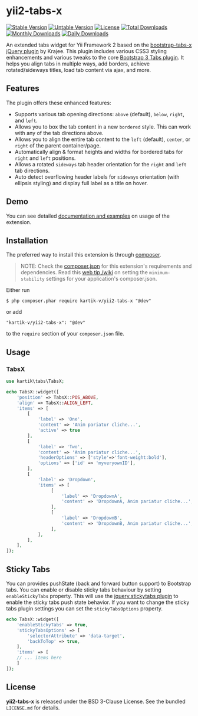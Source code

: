 yii2-tabs-x
=================

[![Stable Version](https://poser.pugx.org/kartik-v/yii2-tabs-x/v/stable)](https://packagist.org/packages/kartik-v/yii2-tabs-x)
[![Untable Version](https://poser.pugx.org/kartik-v/yii2-tabs-x/v/unstable)](https://packagist.org/packages/kartik-v/yii2-tabs-x)
[![License](https://poser.pugx.org/kartik-v/yii2-tabs-x/license)](https://packagist.org/packages/kartik-v/yii2-tabs-x)
[![Total Downloads](https://poser.pugx.org/kartik-v/yii2-tabs-x/downloads)](https://packagist.org/packages/kartik-v/yii2-tabs-x)
[![Monthly Downloads](https://poser.pugx.org/kartik-v/yii2-tabs-x/d/monthly)](https://packagist.org/packages/kartik-v/yii2-tabs-x)
[![Daily Downloads](https://poser.pugx.org/kartik-v/yii2-tabs-x/d/daily)](https://packagist.org/packages/kartik-v/yii2-tabs-x)

An extended tabs widget for Yii Framework 2 based on the [bootstrap-tabs-x jQuery plugin](http://plugins.krajee.com/tabs-x) by Krajee. This plugin includes various CSS3 styling enhancements and various tweaks to the core [Bootstrap 3 Tabs plugin](http://getbootstrap.com/javascript/#tabs). It helps you align tabs in multiple ways, add borders, achieve rotated/sideways titles, load tab content via ajax, and more. 

## Features  

The plugin offers these enhanced features:

- Supports various tab opening directions: `above` (default), `below`, `right`, and `left`.
- Allows you to box the tab content in a new `bordered` style. This can work with any of the tab directions above.
- Allows you to align the entire tab content to the `left` (default), `center`, or `right` of the parent container/page.
- Automatically align & format heights and widths for bordered tabs for `right` and `left` positions.
- Allows a rotated `sideways` tab header orientation for the `right` and `left` tab directions.
- Auto detect overflowing header labels for `sideways` orientation (with ellipsis styling) and display full label as a title on hover.

## Demo
You can see detailed [documentation and examples](http://demos.krajee.com/tabs-x) on usage of the extension.

## Installation

The preferred way to install this extension is through [composer](http://getcomposer.org/download/).

> NOTE: Check the [composer.json](https://github.com/kartik-v/yii2-tabs-x/blob/master/composer.json) for this extension's requirements and dependencies. Read this [web tip /wiki](http://webtips.krajee.com/setting-composer-minimum-stability-application/) on setting the `minimum-stability` settings for your application's composer.json.

Either run

```
$ php composer.phar require kartik-v/yii2-tabs-x "@dev"
```

or add

```
"kartik-v/yii2-tabs-x": "@dev"
```

to the ```require``` section of your `composer.json` file.

## Usage

### TabsX

```php
use kartik\tabs\TabsX;

echo TabsX::widget([
    'position' => TabsX::POS_ABOVE,
    'align' => TabsX::ALIGN_LEFT,
    'items' => [
        [
            'label' => 'One',
            'content' => 'Anim pariatur cliche...',
            'active' => true
        ],
        [
            'label' => 'Two',
            'content' => 'Anim pariatur cliche...',
            'headerOptions' => ['style'=>'font-weight:bold'],
            'options' => ['id' => 'myveryownID'],
        ],
        [
            'label' => 'Dropdown',
            'items' => [
                 [
                     'label' => 'DropdownA',
                     'content' => 'DropdownA, Anim pariatur cliche...',
                 ],
                 [
                     'label' => 'DropdownB',
                     'content' => 'DropdownB, Anim pariatur cliche...',
                 ],
            ],
        ],
    ],
]);
```
## Sticky Tabs

You can provides pushState (back and forward button support) to Bootstrap tabs. You can enable or disable sticky tabs behaviour by setting `enableStickyTabs` property. This will use the [jquery.stickytabs plugin](https://github.com/timabell/jquery-stickytabs) to enable the sticky tabs push state behavior. If you want to change the sticky tabs plugin settings you can set the `stickyTabsOptions` property.

```php
echo TabsX::widget([
    'enableStickyTabs' => true,
    'stickyTabsOptions' => [
        'selectorAttribute' => 'data-target',
        'backToTop' => true,
    ],
    'items' => [
    // ... items here
    ]
]);
```

## License

**yii2-tabs-x** is released under the BSD 3-Clause License. See the bundled `LICENSE.md` for details.